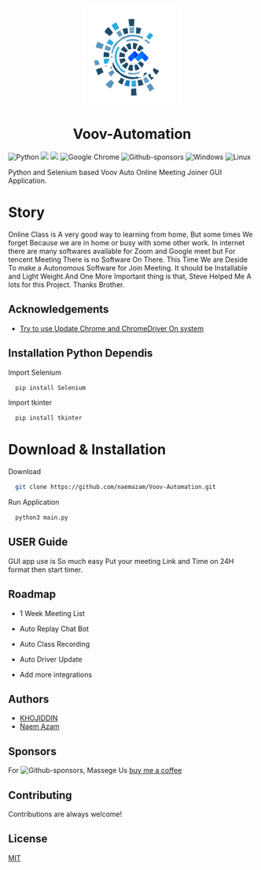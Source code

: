 <p align="center">
  <img width="200" src="./logo.png" alt="voov-auto">
  
  <h1 align="center">Voov-Automation</h1>
</p>  

![Python](https://img.shields.io/badge/python-3670A0?style=for-the-badge&logo=python&logoColor=ffdd54)
![](https://camo.githubusercontent.com/b6ba355cebfd4cd79a70de2e7623d0b6361589832ceb26214eefb337524d2214/68747470733a2f2f637573746f6d2d69636f6e2d6261646765732e6865726f6b756170702e636f6d2f62616467652f7472656e64696e672d2d75702d627269676874677265656e2e7376673f6c6f676f436f6c6f723d666666266c6f676f3d7472656e64696e672d7570)
![](https://custom-icon-badges.herokuapp.com/github/license/denvercoder1/custom-icon-badges?logo=repo)
![Google Chrome](https://img.shields.io/badge/Google%20Chrome-4285F4?style=for-the-badge&logo=GoogleChrome&logoColor=white)
![Github-sponsors](https://img.shields.io/badge/sponsor-30363D?style=for-the-badge&logo=GitHub-Sponsors&logoColor=#EA4AAA)
	![Windows](https://img.shields.io/badge/Windows-0078D6?style=for-the-badge&logo=windows&logoColor=white)
![Linux](https://img.shields.io/badge/Linux-FCC624?style=for-the-badge&logo=linux&logoColor=black)

Python and Selenium based Voov Auto Online Meeting Joiner GUI Application.   


#  Story

Online Class is A very good way to learning from home, But some times We forget Because we are in home or busy with some other work. In internet there are many softwares available for Zoom and Google meet but For tencent Meeting There is no Software On There. This Time We are Deside To make a Autonomous Software for Join Meeting. It should be Installable and Light Weight.And One More Important thing is that, Steve Helped Me A lots for this Project. Thanks Brother.



## Acknowledgements

 - [Try to use Update Chrome and ChromeDriver On system ](https://chromedriver.chromium.org/)
 
## Installation Python Dependis

Import Selenium
```python
  pip install Selenium
```
Import tkinter
```python
  pip install tkinter
```

# Download & Installation

Download 
```bash
  git clone https://github.com/naemazam/Voov-Automation.git
```

Run Application 
```python
  python3 main.py
```

## USER Guide

GUI app use is So much easy Put your meeting Link and Time on 24H format then start timer. 

  
## Roadmap

- 1 Week Meeting List 
- Auto Replay Chat Bot
- Auto Class Recording 
- Auto Driver Update

- Add more integrations

  
## Authors

- [KHOJIDDIN](https://github.com/KHOJIDDIN) 
- [Naem Azam](https://github.com/naemazam)

## Sponsors

For ![Github-sponsors](https://img.shields.io/badge/sponsor-30363D?style=for-the-badge&logo=GitHub-Sponsors&logoColor=#EA4AAA), Massege Us [buy me a coffee](https://www.buymeacoffee.com/naemazam)
  
## Contributing

Contributions are always welcome!

## License

[MIT](https://choosealicense.com/licenses/mit/)

  
